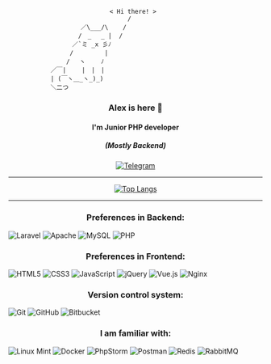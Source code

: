 <!--
### Hi there 👋

**alexyelking/alexyelking** is a ✨ _special_ ✨ repository because its `README.md` (this file) appears on your GitHub profile.
Here are some ideas to get you started:
- 🔭 I’m currently working on ...
- 🌱 I’m currently learning ...
- 👯 I’m looking to collaborate on ...
- 🤔 I’m looking for help with ...
- 💬 Ask me about ...
- 📫 How to reach me: ...
- 😄 Pronouns: ...
- ⚡ Fun fact: ...
-->

```
                            < Hi there! >
                                 /
                    ／\___/\    /
　　　          　　 /　_　 _ |  /
　 　　          　／`ミ _x 彡ﾉ
　　           　 /　　　 　 |
　　          　 /　 ヽ　　 ﾉ
　          ／￣|　　 |　|　|
          　| (￣ヽ＿_ヽ_)_)
　          ＼二つ
```
<div align="center">
    <h3>Alex is here 👏</h3>
    <h4>I'm Junior PHP developer</h4>
    <h5>(Mostly Backend)</h5>
    <a href="https://t.me/alexyelking">

![Telegram](https://img.shields.io/badge/Telegram-2CA5E0?style=for-the-badge&logo=telegram&logoColor=white)

</a>
</div>
<hr>
<div align="center">

[![Top Langs](https://github-readme-stats-git-masterrstaa-rickstaa.vercel.app/api/top-langs/?username=alexyelking&theme=nord&border_radius=25&langs_count=7)](https://github.com/anuraghazra/github-readme-stats)
</div>
<hr>

<div>
    <h3 align="center">Preferences in Backend:</h3>
</div>

![Laravel](https://img.shields.io/badge/laravel-%23FF2D20.svg?style=for-the-badge&logo=laravel&logoColor=white)
![Apache](https://img.shields.io/badge/apache-%23D42029.svg?style=for-the-badge&logo=apache&logoColor=white)
![MySQL](https://img.shields.io/badge/mysql-%2300f.svg?style=for-the-badge&logo=mysql&logoColor=white)
![PHP](https://img.shields.io/badge/php-%23777BB4.svg?style=for-the-badge&logo=php&logoColor=white)

<div>
    <h3 align="center">Preferences in Frontend:</h3>
</div>

![HTML5](https://img.shields.io/badge/html5-%23E34F26.svg?style=for-the-badge&logo=html5&logoColor=white)
![CSS3](https://img.shields.io/badge/css3-%231572B6.svg?style=for-the-badge&logo=css3&logoColor=white)
![JavaScript](https://img.shields.io/badge/javascript-%23323330.svg?style=for-the-badge&logo=javascript&logoColor=%23F7DF1E)
![jQuery](https://img.shields.io/badge/jquery-%230769AD.svg?style=for-the-badge&logo=jquery&logoColor=white)
![Vue.js](https://img.shields.io/badge/vuejs-%2335495e.svg?style=for-the-badge&logo=vuedotjs&logoColor=%234FC08D)
![Nginx](https://img.shields.io/badge/nginx-%23009639.svg?style=for-the-badge&logo=nginx&logoColor=white)

<div>
    <h3 align="center">Version control system:</h3>
</div>

![Git](https://img.shields.io/badge/git-%23F05033.svg?style=for-the-badge&logo=git&logoColor=white)
![GitHub](https://img.shields.io/badge/github-%23121011.svg?style=for-the-badge&logo=github&logoColor=white)
![Bitbucket](https://img.shields.io/badge/bitbucket-%230047B3.svg?style=for-the-badge&logo=bitbucket&logoColor=white)

<div>
    <h3 align="center">I am familiar with:</h3>
</div>

![Linux Mint](https://img.shields.io/badge/Linux%20Mint-87CF3E?style=for-the-badge&logo=Linux%20Mint&logoColor=white)
![Docker](https://img.shields.io/badge/docker-%230db7ed.svg?style=for-the-badge&logo=docker&logoColor=white)
![PhpStorm](https://img.shields.io/badge/phpstorm-143?style=for-the-badge&logo=phpstorm&logoColor=black&color=black&labelColor=darkorchid)
![Postman](https://img.shields.io/badge/Postman-FF6C37?style=for-the-badge&logo=postman&logoColor=white)
![Redis](https://img.shields.io/badge/redis-%23DD0031.svg?style=for-the-badge&logo=redis&logoColor=white)
![RabbitMQ](https://img.shields.io/badge/Rabbitmq-FF6600?style=for-the-badge&logo=rabbitmq&logoColor=white)
